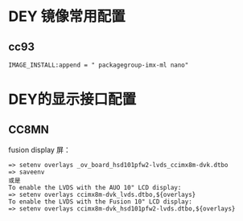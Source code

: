 # DEY 镜像常用配置

## cc93
```
IMAGE_INSTALL:append = " packagegroup-imx-ml nano"

```

# DEY的显示接口配置

## CC8MN
fusion display 屏： 
```
=> setenv overlays _ov_board_hsd101pfw2-lvds_ccimx8m-dvk.dtbo
=> saveenv
或是
To enable the LVDS with the AUO 10" LCD display:
=> setenv overlays ccimx8m-dvk_lvds.dtbo,${overlays}
To enable the LVDS with the Fusion 10" LCD display:
=> setenv overlays ccimx8m-dvk_hsd101pfw2-lvds.dtbo,${overlays}
```
